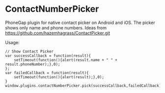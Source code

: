 ContactNumberPicker
===================

PhoneGap plugin for native contact picker on Android and iOS. The picker shows only name and phone numbers.
Ideas from https://github.com/hazemhagrass/ContactPicker.git

Usage:

    // Show Contact Picker
    var successCallback = function(result){
        setTimeout(function(){alert(result.name + " " + result.phoneNumber);},0);
    };
    var failedCallback = function(result){
        setTimeout(function(){alert(result);},0);
    }
    window.plugins.contactNumberPicker.pick(successCallback,failedCallback);

